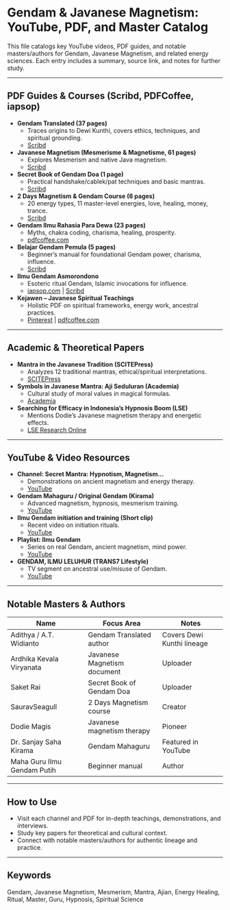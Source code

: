 # Gendam & Javanese Magnetism: YouTube, PDF, and Master Catalog

This file catalogs key YouTube videos, PDF guides, and notable masters/authors for Gendam, Javanese Magnetism, and related energy sciences. Each entry includes a summary, source link, and notes for further study.

---

## PDF Guides & Courses (Scribd, PDFCoffee, iapsop)
- **Gendam Translated (37 pages)**
  - Traces origins to Dewi Kunthi, covers ethics, techniques, and spiritual grounding.
  - [Scribd](https://www.scribd.com/search?query=Gendam+Translated)
- **Javanese Magnetism (Mesmerisme & Magnetisme, 61 pages)**
  - Explores Mesmerism and native Java magnetism.
  - [Scribd](https://www.scribd.com/search?query=Javanese+Magnetism)
- **Secret Book of Gendam Doa (1 page)**
  - Practical handshake/cablek/pat techniques and basic mantras.
  - [Scribd](https://www.scribd.com/search?query=Secret+Book+of+Gendam+Doa)
- **2 Days Magnetism & Gendam Course (6 pages)**
  - 20 energy types, 11 master-level energies, love, healing, money, trance.
  - [Scribd](https://www.scribd.com/search?query=Magnetism+Gendam+Course)
- **Gendam Ilmu Rahasia Para Dewa (23 pages)**
  - Myths, chakra coding, charisma, healing, prosperity.
  - [pdfcoffee.com](https://pdfcoffee.com/search?q=Gendam+Ilmu+Rahasia+Para+Dewa)
- **Belajar Gendam Pemula (5 pages)**
  - Beginner’s manual for foundational Gendam power, charisma, influence.
  - [Scribd](https://www.scribd.com/search?query=Belajar+Gendam+Pemula)
- **Ilmu Gendam Asmorondono**
  - Esoteric ritual Gendam, Islamic invocations for influence.
  - [iapsop.com](https://iapsop.com/) | [Scribd](https://www.scribd.com/search?query=Ilmu+Gendam+Asmorondono)
- **Kejawen – Javanese Spiritual Teachings**
  - Holistic PDF on spiritual frameworks, energy work, ancestral practices.
  - [Pinterest](https://www.pinterest.com/search/pins/?q=Kejawen) | [pdfcoffee.com](https://pdfcoffee.com/search?q=Kejawen)

---

## Academic & Theoretical Papers
- **Mantra in the Javanese Tradition (SCITEPress)**
  - Analyzes 12 traditional mantras, ethical/spiritual interpretations.
  - [SCITEPress](https://www.scitepress.org/)
- **Symbols in Javanese Mantra: Aji Seduluran (Academia)**
  - Cultural study of moral values in magical formulas.
  - [Academia](https://www.academia.edu/)
- **Searching for Efficacy in Indonesia’s Hypnosis Boom (LSE)**
  - Mentions Dodie’s Javanese magnetism therapy and energetic effects.
  - [LSE Research Online](https://eprints.lse.ac.uk/)

---

## YouTube & Video Resources
- **Channel: Secret Mantra: Hypnotism, Magnetism...**
  - Demonstrations on ancient magnetism and energy therapy.
  - [YouTube](https://www.youtube.com/results?search_query=secret+mantra+hypnotism+magnetism)
- **Gendam Mahaguru / Original Gendam (Kirama)**
  - Advanced magnetism, hypnosis, mesmerism training.
  - [YouTube](https://www.youtube.com/results?search_query=gendam+mahaguru)
- **Ilmu Gendam initiation and training (Short clip)**
  - Recent video on initiation rituals.
  - [YouTube](https://www.youtube.com/results?search_query=ilmu+gendam+initiation)
- **Playlist: Ilmu Gendam**
  - Series on real Gendam, ancient magnetism, mind power.
  - [YouTube](https://www.youtube.com/results?search_query=ilmu+gendam+playlist)
- **GENDAM, ILMU LELUHUR (TRANS7 Lifestyle)**
  - TV segment on ancestral use/misuse of Gendam.
  - [YouTube](https://www.youtube.com/results?search_query=gendam+ilmu+leluhur)

---

## Notable Masters & Authors
| Name                        | Focus Area                        | Notes                                      |
|-----------------------------|-----------------------------------|--------------------------------------------|
| Adithya / A.T. Widianto     | Gendam Translated author          | Covers Dewi Kunthi lineage                 |
| Ardhika Kevala Viryanata    | Javanese Magnetism document       | Uploader                                   |
| Saket Rai                   | Secret Book of Gendam Doa         | Uploader                                   |
| SauravSeagull               | 2 Days Magnetism course           | Creator                                    |
| Dodie Magis                 | Javanese magnetism therapy        | Pioneer                                    |
| Dr. Sanjay Saha Kirama      | Gendam Mahaguru                   | Featured in YouTube                        |
| Maha Guru Ilmu Gendam Putih | Beginner manual                   | Author                                     |

---

## How to Use
- Visit each channel and PDF for in-depth teachings, demonstrations, and interviews.
- Study key papers for theoretical and cultural context.
- Connect with notable masters/authors for authentic lineage and practice.

---

## Keywords
Gendam, Javanese Magnetism, Mesmerism, Mantra, Ajian, Energy Healing, Ritual, Master, Guru, Hypnosis, Spiritual Science
